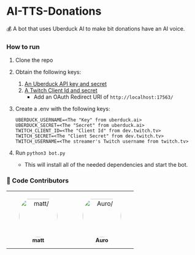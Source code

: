 # AI-TTS-Donations

💰 A bot that uses Uberduck AI to make bit donations have an AI voice.

### How to run

1. Clone the repo
2. Obtain the following keys:

    1. [An Uberduck API key and secret](https://uberduck.ai/account/manage)
    2. [A Twitch Client Id and secret](https://dev.twitch.tv/console/apps/create)
        - Add an OAuth Redirect URI of `http://localhost:17563/`

3. Create a .env with the following keys:
    ```
    UBERDUCK_USERNAME=<The "Key" from uberduck.ai>
    UBERDUCK_SECRET=<The "Secret" from uberduck.ai>
    TWITCH_CLIENT_ID=<The "Client Id" from dev.twitch.tv>
    TWITCH_SECRET=<The "Client Secret" from dev.twitch.tv>
    TWITCH_USERNAME=<The streamer's Twitch username from twitch.tv>
    ```
4. Run `python3 bot.py`
    - This will install all of the needed dependencies and start the bot.

### 🙌 Code Contributors

<table>
<tr>
    <td align="center" style="word-wrap: break-word; width: 150.0; height: 150.0">
        <a href=https://github.com/mmattbtw>
            <img src=https://avatars.githubusercontent.com/u/30363562?v=4 width="100;"  style="border-radius:50%;align-items:center;justify-content:center;overflow:hidden;padding-top:10px" alt=matt/>
            <br />
            <sub style="font-size:14px"><b>matt</b></sub>
        </a>
    </td>
    <td align="center" style="word-wrap: break-word; width: 150.0; height: 150.0">
        <a href=https://github.com/MrAuro>
            <img src=https://avatars.githubusercontent.com/u/35087590?v=4 width="100;"  style="border-radius:50%;align-items:center;justify-content:center;overflow:hidden;padding-top:10px" alt=Auro/>
            <br />
            <sub style="font-size:14px"><b>Auro</b></sub>
        </a>
    </td>
</tr>
</table>
